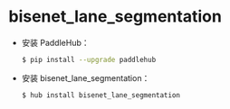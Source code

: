 # bisenet_lane_segmentation
* 安装 PaddleHub：

    ```bash
    $ pip install --upgrade paddlehub
    ```

* 安装 bisenet_lane_segmentation：

    ```bash
    $ hub install bisenet_lane_segmentation
    ```
